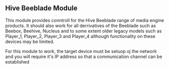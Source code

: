 ## Hive Beeblade Module

This module provides conntroll for the Hive Beeblade range of media engine products. It should also work for all derrivatives of the Beeblade such as Beebox, Beehive, Nucleus and to some extent older legacy models such as Player_1, Player_2, Player_3 and Player_4 although functionality on these devices may be limited.

For this module to work, the target device must be setuop oj the network and you will require it's IP address so that a communication channel can be established
